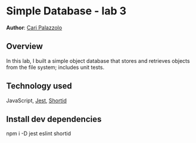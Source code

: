 # Simple Database - lab 3

**Author**: [Cari Palazzolo](https://github.com/caripizza)

## Overview
In this lab, I built a simple object database that stores and retrieves objects from the file system; includes unit tests.

## Technology used
JavaScript, [Jest](https://www.npmjs.com/package/jest), [Shortid](https://www.npmjs.com/package/shortid)

## Install dev dependencies
npm i -D jest eslint shortid